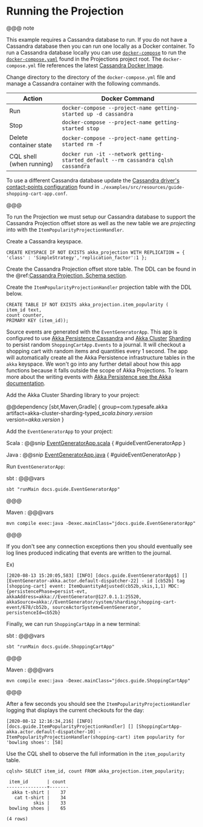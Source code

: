 # Running the Projection

@@@ note

This example requires a Cassandra database to run. 
If you do not have a Cassandra database then you can run one locally as a Docker container.
To run a Cassandra database locally you can use [`docker-compose`](https://docs.docker.com/compose/) to run the [`docker-compose.yaml`](https://raw.githubusercontent.com/akka/akka-projection/master/docker-compose.yml) found in the Projections project root.
The `docker-compose.yml` file references the latest [Cassandra Docker Image](https://hub.docker.com/_/cassandra).

Change directory to the directory of the `docker-compose.yml` file and manage a Cassandra container with the following commands.

| Action                   | Docker Command |
|--------------------------|----------------|
| Run                      | `docker-compose --project-name getting-started up -d cassandra` |
| Stop                     | `docker-compose --project-name getting-started stop` |
| Delete container state   | `docker-compose --project-name getting-started rm -f` |
| CQL shell (when running) | `docker run -it --network getting-started_default --rm cassandra cqlsh cassandra` |

To use a different Cassandra database update the [Cassandra driver's contact-points configuration](https://doc.akka.io/docs/akka-persistence-cassandra/current/configuration.html#contact-points-configuration) found in `./examples/src/resources/guide-shopping-cart-app.conf`.

@@@

To run the Projection we must setup our Cassandra database to support the Cassandra Projection offset store as well as the new table we are _projecting_ into with the `ItemPopularityProjectionHandler`.

Create a Cassandra keyspace.

```
CREATE KEYSPACE IF NOT EXISTS akka_projection WITH REPLICATION = { 'class' : 'SimpleStrategy','replication_factor':1 };
```

Create the Cassandra Projection offset store table.
The DDL can be found in the @ref:[Cassandra Projection, Schema section](../cassandra.md#schema).

Create the `ItemPopularityProjectionHandler` projection table with the DDL below.

```
CREATE TABLE IF NOT EXISTS akka_projection.item_popularity (
item_id text,
count counter,
PRIMARY KEY (item_id));
```

Source events are generated with the `EventGeneratorApp`.
This app is configured to use [Akka Persistence Cassandra](https://doc.akka.io/docs/akka-persistence-cassandra/current/index.html) and [Akka Cluster](https://doc.akka.io/docs/akka/current/typed/cluster.html) [Sharding](https://doc.akka.io/docs/akka/current/typed/cluster-sharding.html) to persist random `ShoppingCartApp.Events` to a journal.
It will checkout a shopping cart with random items and quantities every 1 second.
The app will automatically create all the Akka Persistence infrastructure tables in the `akka` keyspace.
We won't go into any further detail about how this app functions because it falls outside the scope of Akka Projections.
To learn more about the writing events with [Akka Persistence see the Akka documentation](https://doc.akka.io/docs/akka/current/typed/index-persistence.html).

Add the Akka Cluster Sharding library to your project:

@@dependency [sbt,Maven,Gradle] {
group=com.typesafe.akka
artifact=akka-cluster-sharding-typed_$scala.binary.version$
version=$akka.version$
}

Add the `EventGeneratorApp` to your project:

Scala
:  @@snip [EventGeneratorApp.scala](/examples/src/test/scala/docs/guide/EventGeneratorApp.scala) { #guideEventGeneratorApp }

Java
:  @@snip [EventGeneratorApp.java](/examples/src/test/java/jdocs/guide/EventGeneratorApp.java) { #guideEventGeneratorApp }

Run `EventGeneratorApp`:

<!-- run from repo:
sbt "examples/test:runMain docs.guide.EventGeneratorApp"
sbt "examples/test:runMain jdocs.guide.EventGeneratorApp"
-->

sbt
:   @@@vars
```
sbt "runMain docs.guide.EventGeneratorApp"
```
@@@

Maven
:   @@@vars
```
mvn compile exec:java -Dexec.mainClass="jdocs.guide.EventGeneratorApp"
```
@@@

If you don't see any connection exceptions then you should eventually see log lines produced indicating that events are written to the journal.

Ex)

```shell
[2020-08-13 15:20:05,583] [INFO] [docs.guide.EventGeneratorApp$] [] [EventGenerator-akka.actor.default-dispatcher-22] - id [cb52b] tag [shopping-cart] event: ItemQuantityAdjusted(cb52b,skis,1,1) MDC: {persistencePhase=persist-evt, akkaAddress=akka://EventGenerator@127.0.1.1:25520, akkaSource=akka://EventGenerator/system/sharding/shopping-cart-event/678/cb52b, sourceActorSystem=EventGenerator, persistenceId=cb52b}
```

Finally, we can run `ShoppingCartApp` in a new terminal:

<!-- run from repo:
sbt "examples/test:runMain docs.guide.ShoppingCartApp"
-->

sbt
:   @@@vars
```
sbt "runMain docs.guide.ShoppingCartApp"
```
@@@

Maven
:   @@@vars
```
mvn compile exec:java -Dexec.mainClass="jdocs.guide.ShoppingCartApp"
```
@@@

After a few seconds you should see the `ItemPopularityProjectionHandler` logging that displays the current checkouts for the day:

```shell
[2020-08-12 12:16:34,216] [INFO] [docs.guide.ItemPopularityProjectionHandler] [] [ShoppingCartApp-akka.actor.default-dispatcher-10] - ItemPopularityProjectionHandler(shopping-cart) item popularity for 'bowling shoes': [58]
```

Use the CQL shell to observe the full information in the `item_popularity` table.

```
cqlsh> SELECT item_id, count FROM akka_projection.item_popularity;

 item_id       | count
---------------+-------
  akka t-shirt |    37
   cat t-shirt |    34
          skis |    33
 bowling shoes |    65

(4 rows)
```
